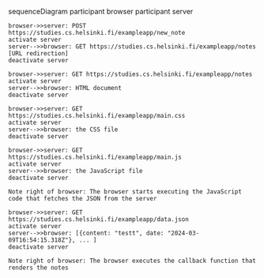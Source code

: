 sequenceDiagram
participant browser
participant server

    browser->>server: POST https://studies.cs.helsinki.fi/exampleapp/new_note
    activate server
    server-->>browser: GET https://studies.cs.helsinki.fi/exampleapp/notes [URL redirection]
    deactivate server

    browser->>server: GET https://studies.cs.helsinki.fi/exampleapp/notes
    activate server
    server-->>browser: HTML document
    deactivate server

    browser->>server: GET https://studies.cs.helsinki.fi/exampleapp/main.css
    activate server
    server-->>browser: the CSS file
    deactivate server

    browser->>server: GET https://studies.cs.helsinki.fi/exampleapp/main.js
    activate server
    server-->>browser: the JavaScript file
    deactivate server

    Note right of browser: The browser starts executing the JavaScript code that fetches the JSON from the server

    browser->>server: GET https://studies.cs.helsinki.fi/exampleapp/data.json
    activate server
    server-->>browser: [{content: "testt", date: "2024-03-09T16:54:15.318Z"}, ... ]
    deactivate server

    Note right of browser: The browser executes the callback function that renders the notes
